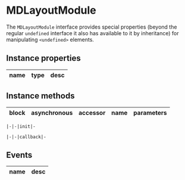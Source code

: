 # MDLayoutModule
The `MDLayoutModule` interface provides special properties (beyond the regular `undefined` interface it also has available to it by inheritance) for manipulating `<undefined>` elements.

## Instance properties

name|type|desc
---|---|---

## Instance methods

block|asynchronous|accessor|name|parameters
---|---|---|---|---

    |-|-|init|-

    |-|-|callback|-

## Events

name|desc
---|---
